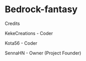 # Bedrock-fantasy


Credits

KekeCreations - Coder



Kota56 - Coder




SennaHN - Owner (Project Founder) 
